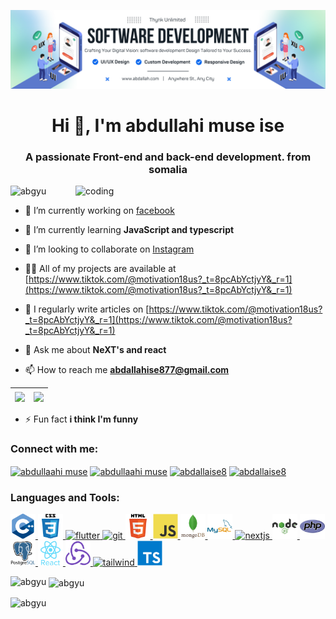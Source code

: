 ![logo](https://github.com/Abgyu/Abgyu/blob/main/White%20and%20Blue%20Modern%20Web%20Application%20Design%20Linkedin%20Background%20Photo.png)
<h1 align="center">Hi 👋, I'm abdullahi muse ise</h1>
<h3 align="center">A passionate Front-end and back-end development.  from somalia</h3>
<img align="right" alt="coding" width="400" src="https://user-images.githubusercontent.com/55389276/140866485-8fb1c876-9a8f-4d6a-98dc-08c4981eaf70.gif">

<p align="left"> <img src="https://komarev.com/ghpvc/?username=abgyu&label=Profile%20views&color=0e75b6&style=flat" alt="abgyu" /> </p>

- 🔭 I’m currently working on [facebook](https://www.facebook.com/nasrudiin.nuur.313)

- 🌱 I’m currently learning **JavaScript and typescript**

- 👯 I’m looking to collaborate on [Instagram](https://www.instagram.com/abdallaise8/)

- 👨‍💻 All of my projects are available at [https://www.tiktok.com/@motivation18us?_t=8pcAbYctjyY&_r=1](https://www.tiktok.com/@motivation18us?_t=8pcAbYctjyY&_r=1)

- 📝 I regularly write articles on [https://www.tiktok.com/@motivation18us?_t=8pcAbYctjyY&_r=1](https://www.tiktok.com/@motivation18us?_t=8pcAbYctjyY&_r=1)

- 💬 Ask me about **NeXT's and react**

- 📫 How to reach me **abdallahise877@gmail.com**




|<img align="center" src="https://github-profile-summary-cards.vercel.app/api/cards/profile-details?username=codemitrayt&theme=github_dark" />|<img align="center" src="https://github-profile-summary-cards.vercel.app/api/cards/productive-time?username=codemitrayt&theme=github_dark" /> |
| ------------- | ------------- |

- ⚡ Fun fact **i think I'm funny**

<h3 align="left">Connect with me:</h3>
<p align="left">
<a href="https://dev.to/abdullaahi muse" target="blank"><img align="center" src="https://raw.githubusercontent.com/rahuldkjain/github-profile-readme-generator/master/src/images/icons/Social/devto.svg" alt="abdullaahi muse" height="30" width="40" /></a>
<a href="https://fb.com/abdullaahi muse" target="blank"><img align="center" src="https://raw.githubusercontent.com/rahuldkjain/github-profile-readme-generator/master/src/images/icons/Social/facebook.svg" alt="abdullaahi muse" height="30" width="40" /></a>
<a href="https://instagram.com/abdallaise8" target="blank"><img align="center" src="https://raw.githubusercontent.com/rahuldkjain/github-profile-readme-generator/master/src/images/icons/Social/instagram.svg" alt="abdallaise8" height="30" width="40" /></a>
<a href="https://www.youtube.com/c/abdallaise8" target="blank"><img align="center" src="https://raw.githubusercontent.com/rahuldkjain/github-profile-readme-generator/master/src/images/icons/Social/youtube.svg" alt="abdallaise8" height="30" width="40" /></a>
</p>

<h3 align="left">Languages and Tools:</h3>
<p align="left"> <a href="https://www.w3schools.com/cpp/" target="_blank" rel="noreferrer"> <img src="https://raw.githubusercontent.com/devicons/devicon/master/icons/cplusplus/cplusplus-original.svg" alt="cplusplus" width="40" height="40"/> </a> <a href="https://www.w3schools.com/css/" target="_blank" rel="noreferrer"> <img src="https://raw.githubusercontent.com/devicons/devicon/master/icons/css3/css3-original-wordmark.svg" alt="css3" width="40" height="40"/> </a> <a href="https://flutter.dev" target="_blank" rel="noreferrer"> <img src="https://www.vectorlogo.zone/logos/flutterio/flutterio-icon.svg" alt="flutter" width="40" height="40"/> </a> <a href="https://git-scm.com/" target="_blank" rel="noreferrer"> <img src="https://www.vectorlogo.zone/logos/git-scm/git-scm-icon.svg" alt="git" width="40" height="40"/> </a> <a href="https://www.w3.org/html/" target="_blank" rel="noreferrer"> <img src="https://raw.githubusercontent.com/devicons/devicon/master/icons/html5/html5-original-wordmark.svg" alt="html5" width="40" height="40"/> </a> <a href="https://developer.mozilla.org/en-US/docs/Web/JavaScript" target="_blank" rel="noreferrer"> <img src="https://raw.githubusercontent.com/devicons/devicon/master/icons/javascript/javascript-original.svg" alt="javascript" width="40" height="40"/> </a> <a href="https://www.mongodb.com/" target="_blank" rel="noreferrer"> <img src="https://raw.githubusercontent.com/devicons/devicon/master/icons/mongodb/mongodb-original-wordmark.svg" alt="mongodb" width="40" height="40"/> </a> <a href="https://www.mysql.com/" target="_blank" rel="noreferrer"> <img src="https://raw.githubusercontent.com/devicons/devicon/master/icons/mysql/mysql-original-wordmark.svg" alt="mysql" width="40" height="40"/> </a> <a href="https://nextjs.org/" target="_blank" rel="noreferrer"> <img src="https://cdn.worldvectorlogo.com/logos/nextjs-2.svg" alt="nextjs" width="40" height="40"/> </a> <a href="https://nodejs.org" target="_blank" rel="noreferrer"> <img src="https://raw.githubusercontent.com/devicons/devicon/master/icons/nodejs/nodejs-original-wordmark.svg" alt="nodejs" width="40" height="40"/> </a> <a href="https://www.php.net" target="_blank" rel="noreferrer"> <img src="https://raw.githubusercontent.com/devicons/devicon/master/icons/php/php-original.svg" alt="php" width="40" height="40"/> </a> <a href="https://www.postgresql.org" target="_blank" rel="noreferrer"> <img src="https://raw.githubusercontent.com/devicons/devicon/master/icons/postgresql/postgresql-original-wordmark.svg" alt="postgresql" width="40" height="40"/> </a> <a href="https://reactjs.org/" target="_blank" rel="noreferrer"> <img src="https://raw.githubusercontent.com/devicons/devicon/master/icons/react/react-original-wordmark.svg" alt="react" width="40" height="40"/> </a> <a href="https://redux.js.org" target="_blank" rel="noreferrer"> <img src="https://raw.githubusercontent.com/devicons/devicon/master/icons/redux/redux-original.svg" alt="redux" width="40" height="40"/> </a> <a href="https://tailwindcss.com/" target="_blank" rel="noreferrer"> <img src="https://www.vectorlogo.zone/logos/tailwindcss/tailwindcss-icon.svg" alt="tailwind" width="40" height="40"/> </a> <a href="https://www.typescriptlang.org/" target="_blank" rel="noreferrer"> <img src="https://raw.githubusercontent.com/devicons/devicon/master/icons/typescript/typescript-original.svg" alt="typescript" width="40" height="40"/> </a> </p>

<p><img align="left" src="https://github-readme-stats.vercel.app/api/top-langs?username=abgyu&show_icons=true&locale=en&layout=compact" alt="abgyu" /></p>

<p>&nbsp;<img align="center" src="https://github-readme-stats.vercel.app/api?username=abgyu&show_icons=true&locale=en" alt="abgyu" /></p>

<p><img align="center" src="https://github-readme-streak-stats.herokuapp.com/?user=abgyu&" alt="abgyu" /></p>
